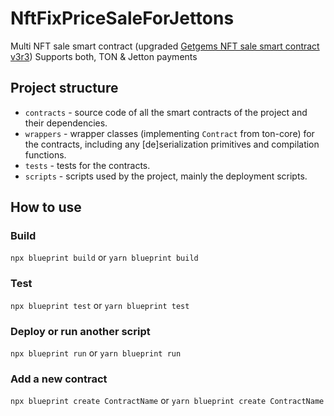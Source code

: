 # NftFixPriceSaleForJettons

Multi NFT sale smart contract (upgraded [Getgems NFT sale smart contract v3r3](https://github.com/getgems-io/nft-contracts/tree/main/packages/contracts/nft-fixprice-sale-v3)) 
Supports both, TON & Jetton payments

## Project structure

-   `contracts` - source code of all the smart contracts of the project and their dependencies.
-   `wrappers` - wrapper classes (implementing `Contract` from ton-core) for the contracts, including any [de]serialization primitives and compilation functions.
-   `tests` - tests for the contracts.
-   `scripts` - scripts used by the project, mainly the deployment scripts.

## How to use

### Build

`npx blueprint build` or `yarn blueprint build`

### Test

`npx blueprint test` or `yarn blueprint test`

### Deploy or run another script

`npx blueprint run` or `yarn blueprint run`

### Add a new contract

`npx blueprint create ContractName` or `yarn blueprint create ContractName`
